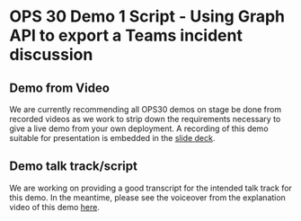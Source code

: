 # OPS 30 Demo 1 Script - Using Graph API to export a Teams incident discussion

## Demo from Video

We are currently recommending all OPS30 demos on stage be done from recorded videos as we work to strip down the requirements necessary to give a live demo from your own deployment. A recording of this demo suitable for presentation is embedded in the [slide deck](../presentations.md).

## Demo talk track/script

We are working on providing a good transcript for the intended talk track for this demo. In the meantime, please see the voiceover from the explanation video of this demo [here](https://globaleventcdn.blob.core.windows.net/assets/ops/ops30/video/OPS30_Demo1.mp4).
